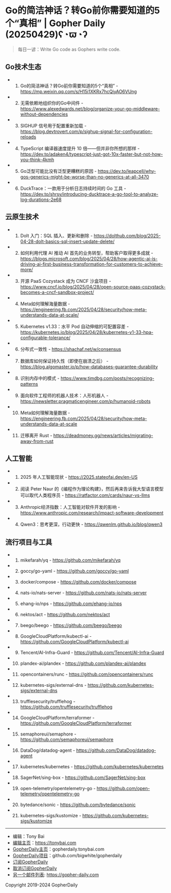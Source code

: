 # Go的简洁神话？转Go前你需要知道的5个“真相” | Gopher Daily (20250429)ʕ◔ϖ◔ʔ

>每日一谚：Write Go code as Gophers write code.

## Go技术生态


- 1. Go的简洁神话？转Go前你需要知道的5个“真相” - https://mp.weixin.qq.com/s/H15i1XKRx7hcQiyAO6VUng

- 2. 无需依赖地组织你的Go中间件 - https://www.alexedwards.net/blog/organize-your-go-middleware-without-dependencies

- 3. SIGHUP 信号用于配置重新加载 - https://blog.devtrovert.com/p/sighup-signal-for-configuration-reloads

- 4. TypeScript 编译器速度提升 10 倍——但并非你所想的那样 - https://dev.to/adaken4/typescript-just-got-10x-faster-but-not-how-you-think-4kmh

- 5. Go泛型可能比没有泛型更糟糕的原因 - https://dev.to/leapcell/why-gos-generics-might-be-worse-than-no-generics-at-all-3470

- 6. DuckTrace：一款用于分析日志持续时间的 Go 工具 - https://dev.to/shrsv/introducing-ducktrace-a-go-tool-to-analyze-log-durations-2e68


## 云原生技术


- 1. Dolt 入门：SQL 插入、更新和删除 - https://dolthub.com/blog/2025-04-28-dolt-basics-sql-insert-update-delete/

- 2. 如何利用代理 AI 推动 AI 首先的业务转型，帮助客户取得更多成就 - https://blogs.microsoft.com/blog/2025/04/28/how-agentic-ai-is-driving-ai-first-business-transformation-for-customers-to-achieve-more/

- 3. 开源 PaaS Cozystack 成为 CNCF 沙盒项目 - https://www.cncf.io/blog/2025/04/28/open-source-paas-cozystack-becomes-a-cncf-sandbox-project/

- 4. Meta如何理解海量数据 - https://engineering.fb.com/2025/04/28/security/how-meta-understands-data-at-scale/

- 5. Kubernetes v1.33：水平 Pod 自动伸缩的可配置容差 - https://kubernetes.io/blog/2025/04/28/kubernetes-v1-33-hpa-configurable-tolerance/

- 6. 分布式一致性 - https://shachaf.net/w/consensus

- 7. 数据库如何保证持久性（即使在崩溃之后） - https://blog.algomaster.io/p/how-databases-guarantee-durability

- 8. 识别内存中的模式 - https://www.timdbg.com/posts/recognizing-patterns

- 9. 面向软件工程师的机器人技术：人形机器人 - https://newsletter.pragmaticengineer.com/p/humanoid-robots

- 10. Meta如何理解海量数据 - https://engineering.fb.com/2025/04/28/security/how-meta-understands-data-at-scale

- 11. 迁移离开 Rust - https://deadmoney.gg/news/articles/migrating-away-from-rust


## 人工智能


- 1. 2025 年人工智能现状 - https://2025.stateofai.dev/en-US

- 2. 阅读 Peter Naur 的《编程作为理论构建》，然后再来告诉我大型语言模型可以取代人类程序员 - https://ratfactor.com/cards/naur-vs-llms

- 3. Anthropic经济指数：人工智能对软件开发的影响 - https://www.anthropic.com/research/impact-software-development

- 4. Qwen3：思考更深，行动更快 - https://qwenlm.github.io/blog/qwen3


## 流行项目与工具


- 1. mikefarah/yq - https://github.com/mikefarah/yq

- 2. goccy/go-yaml - https://github.com/goccy/go-yaml

- 3. docker/compose - https://github.com/docker/compose

- 4. nats-io/nats-server - https://github.com/nats-io/nats-server

- 5. ehang-io/nps - https://github.com/ehang-io/nps

- 6. nektos/act - https://github.com/nektos/act

- 7. beego/beego - https://github.com/beego/beego

- 8. GoogleCloudPlatform/kubectl-ai - https://github.com/GoogleCloudPlatform/kubectl-ai

- 9. Tencent/AI-Infra-Guard - https://github.com/Tencent/AI-Infra-Guard

- 10. plandex-ai/plandex - https://github.com/plandex-ai/plandex

- 11. opencontainers/runc - https://github.com/opencontainers/runc

- 12. kubernetes-sigs/external-dns - https://github.com/kubernetes-sigs/external-dns

- 13. trufflesecurity/trufflehog - https://github.com/trufflesecurity/trufflehog

- 14. GoogleCloudPlatform/terraformer - https://github.com/GoogleCloudPlatform/terraformer

- 15. semaphoreui/semaphore - https://github.com/semaphoreui/semaphore

- 16. DataDog/datadog-agent - https://github.com/DataDog/datadog-agent

- 17. kubernetes/kubernetes - https://github.com/kubernetes/kubernetes

- 18. SagerNet/sing-box - https://github.com/SagerNet/sing-box

- 19. open-telemetry/opentelemetry-go - https://github.com/open-telemetry/opentelemetry-go

- 20. bytedance/sonic - https://github.com/bytedance/sonic

- 21. kubernetes-sigs/kustomize - https://github.com/kubernetes-sigs/kustomize


----

- 编辑：Tony Bai
- [编辑主页](https://tonybai.com)：https://tonybai.com
- [GopherDaily主页](https://gopherdaily.tonybai.com)：gopherdaily.tonybai.com
- [GopherDaily项目](https://github.com/bigwhite/gopherdaily)：github.com/bigwhite/gopherdaily
- [订阅GopherDaily](https://gopherdaily.tonybai.com/subscribe)
- [取消订阅GopherDaily](https://gopherdaily.tonybai.com/unsubscribe)
- [另一个邮件列表](https://gopher-daily.com): https://gopher-daily.com

Copyright 2019-2024 GopherDaily
